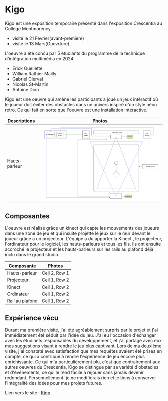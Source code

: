# Kigo

Kigo est une exposition temporaire présenté dans l'exposition Crescentia au Collège Montmorency.
- visité le 21 Février(avant-première)
- visité le 13 Mars(Ouevrture)

L'oeuvre a été conĉu par 5 étudiants du programme de la technique d'intégration multimédia en 2024
- Érick Ouellette
- William Rathier Mailly
- Gabriel Clerval
- Nicolas St-Martin
- Antoine Dion

Kigo est une oeuvre qui amène les participants a joué un jeux intéractif oû le joueur doit éviter des obstacles dans un univers inspiré d'un style néon rétro. Ce qui fait en sorte que l'oeuvre est une installation intéractive. 

| Descriptions         |Photos |
| ------------- | ------------- |
| Hauts-parleur | <img src="../media/plan_kigo.png" width:200 px height:200 px> |

## Composantes
L'oeuvre est réalisé grâce un kinect qui capte les mouvements des joueurs dans une zone de jeu et qui insuite projette le jeux sur le mur devant le joueur grâce a un projecteur.  L'équipe a du apporter la Kinect , le projecteur, l'ordinateur pour le logiciel, les hauts-parleurs et tous les fils. Ils ont ensuite accroché le projecteur et les hauts-parleurs sur les rails au plafond déjâ inclu dans le grand studio.

| Composante         |Photos |
| ------------- | ------------- |
| Hauts-parleur | Cell 2, Row 1 |
| Projecteur | Cell 1, Row 2 |
| Kinect  | Cell 1, Row 2 |
| Ordinateur  | Cell 1, Row 2 |
| Rail au plafond | Cell 1, Row 2 |

## Expérience vécu

Durant ma première visite, j'ai été agréablement surpris par le projet et j'ai immédiatement été séduit par l'idée du jeu. J'ai eu l'occasion d'échanger avec les étudiants responsables du développement, et j'ai partagé avec eux mes suggestions visant à rendre le jeu plus captivant. Lors de ma deuxième visite, j'ai constaté avec satisfaction que mes requêtes avaient été prises en compte, ce qui a contribué à rendre l'expérience de jeu encore plus enrichissante. Ce qui m'a particulièrement plu, c'est que contrairement aux autres oeuvres du Crescentia, Kigo se distingue par sa variété d'obstacles et d'événements, ce qui le rend facile à rejouer sans jamais devenir redondant. Personnellement, je ne modifierais rien et je tiens à conserver l'intégralité des idées pour mes projets futures.

 Lien vers le site : [Kigo](https://tim-montmorency.com/2024/projets/Kigo/docs/web/index.html)





